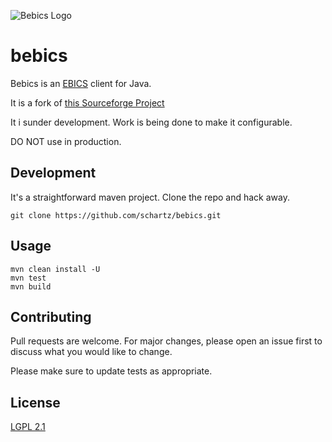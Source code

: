  ![Bebics Logo](https://s3.eu-central-1.amazonaws.com/static.billte.ch/DontTouch/bebics.png)  
 # bebics

Bebics is an [EBICS](http://www.ebics.org/home-page/) client for Java. 

It is a fork of [this Sourceforge Project](https://sourceforge.net/p/ebics/)

It i sunder development. Work is being done to make it configurable.  

DO NOT use in production.

## Development

It's a straightforward maven project. Clone the repo and hack away.

```
git clone https://github.com/schartz/bebics.git
```

## Usage

```
mvn clean install -U
mvn test
mvn build
```

## Contributing
Pull requests are welcome. For major changes, please open an issue first to discuss what you would like to change.

Please make sure to update tests as appropriate.

## License
[LGPL 2.1](https://www.gnu.org/licenses/old-licenses/lgpl-2.1.en.html)